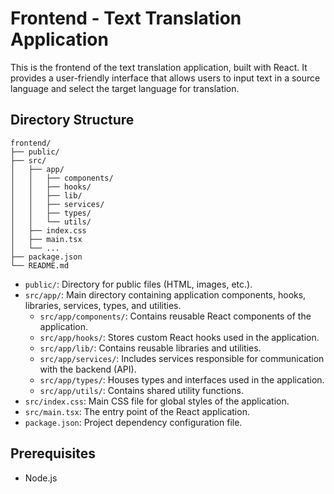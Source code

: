 # Frontend - Text Translation Application

This is the frontend of the text translation application, built with React. It provides a user-friendly interface that allows users to input text in a source language and select the target language for translation.

## Directory Structure


```
frontend/
├── public/
├── src/
│   ├── app/
│   │   ├── components/
│   │   ├── hooks/
│   │   ├── lib/
│   │   ├── services/
│   │   ├── types/
│   │   └── utils/
│   ├── index.css
│   ├── main.tsx
│   └── ...
├── package.json
└── README.md
```


- `public/`: Directory for public files (HTML, images, etc.).
- `src/app/`: Main directory containing application components, hooks, libraries, services, types, and utilities.
  - `src/app/components/`: Contains reusable React components of the application.
  - `src/app/hooks/`: Stores custom React hooks used in the application.
  - `src/app/lib/`: Contains reusable libraries and utilities.
  - `src/app/services/`: Includes services responsible for communication with the backend (API).
  - `src/app/types/`: Houses types and interfaces used in the application.
  - `src/app/utils/`: Contains shared utility functions.
- `src/index.css`: Main CSS file for global styles of the application.
- `src/main.tsx`: The entry point of the React application.
- `package.json`: Project dependency configuration file.

## Prerequisites

- Node.js

